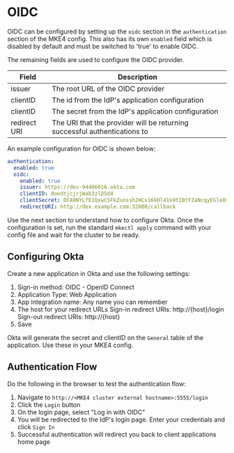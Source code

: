 # OIDC

OIDC can be configured by setting up the `oidc` section in the `authentication` section of the MKE4 config. This also has its own `enabled` field which is disabled by default and must be switched to 'true' to enable OIDC.

The remaining fields are used to configure the OIDC provider.

| Field        | Description                                                               |
| ------------ | ------------------------------------------------------------------------- |
| issuer       | The root URL of the OIDC provider                                         |
| clientID     | The id from the IdP's application configuration                           |
| clientID     | The secret from the IdP's application configuration                       |
| redirect URI | The URI that the provider will be returning successful authentications to |

An example configuration for OIDC is shown below:

```yaml
authentication:
  enabled: true
  oidc:
    enabled: true
    issuer: https://dev-94406016.okta.com
    clientID: 0oedtjcjrjWab3zlD5d4
    clientSecret: DFA9NYLfE1QxwCSFkZunssh2HCx16kDl41k9tIBtFZaNcqyEGle8yZPtMBesyomD
    redirectURI: http://dex.example.com:32000/callback
```

Use the next section to understand how to configure Okta. Once the configuration is set, run the standard `mkectl apply` command with your config file and wait for the cluster to be ready.

## Configuring Okta

Create a new application in Okta and use the following settings:

1. Sign-in method: OIDC - OpenID Connect
2. Application Type: Web Application
3. App integration name: Any name you can remember
4. The host for your redirect URLs
   Sign-in redirect URIs: http://{host}/login
   Sign-out redirect URIs: http://{host}
5. Save

Okta will generate the secret and clientID on the `General` table of the application. Use these in your MKE4 config.

## Authentication Flow

Do the following in the browser to test the authentication flow:

1. Navigate to `http://<MKE4 cluster external hostname>:5555/login`
2. Click the `Login` button
3. On the login page, select "Log in with OIDC"
4. You will be redirected to the IdP's login page. Enter your credentials and click `Sign In`
5. Successful authentication will redirect you back to client applications home page
